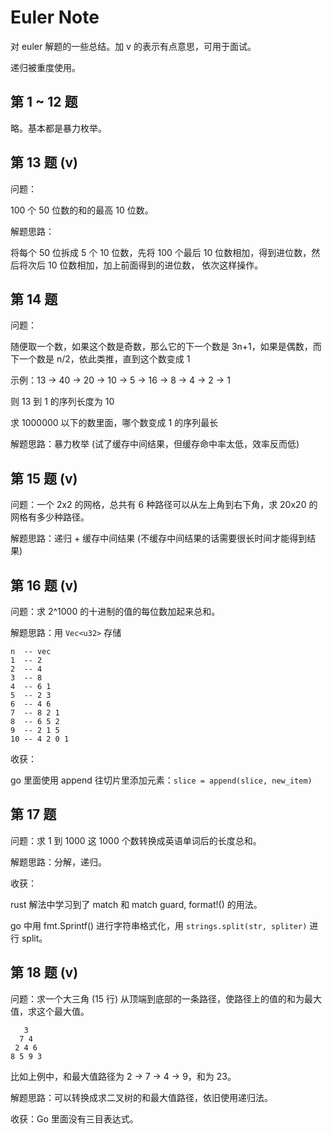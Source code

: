 # Euler Note

对 euler 解题的一些总结。加 v 的表示有点意思，可用于面试。

递归被重度使用。

## 第 1 ~ 12 题

略。基本都是暴力枚举。

## 第 13 题 (v)

问题：

100 个 50 位数的和的最高 10 位数。

解题思路：

将每个 50 位拆成 5 个 10 位数，先将 100 个最后 10 位数相加，得到进位数，然后将次后 10 位数相加，加上前面得到的进位数，
依次这样操作。

## 第 14 题

问题：

随便取一个数，如果这个数是奇数，那么它的下一个数是 3n+1，如果是偶数，而下一个数是 n/2，依此类推，直到这个数变成 1

示例：13 -> 40 -> 20 -> 10 -> 5 -> 16 -> 8 -> 4 -> 2 -> 1

则 13 到 1 的序列长度为 10

求 1000000 以下的数里面，哪个数变成 1 的序列最长

解题思路：暴力枚举 (试了缓存中间结果，但缓存命中率太低，效率反而低)

## 第 15 题 (v)

问题：一个 2x2 的网格，总共有 6 种路径可以从左上角到右下角，求 20x20 的网格有多少种路径。

解题思路：递归 + 缓存中间结果 (不缓存中间结果的话需要很长时间才能得到结果)

## 第 16 题 (v)

问题：求 2^1000 的十进制的值的每位数加起来总和。

解题思路：用 `Vec<u32>` 存储

```
n  -- vec
1  -- 2
2  -- 4
3  -- 8
4  -- 6 1
5  -- 2 3
6  -- 4 6
7  -- 8 2 1
8  -- 6 5 2
9  -- 2 1 5
10 -- 4 2 0 1
```

收获：

go 里面使用 append 往切片里添加元素：`slice = append(slice, new_item)`

## 第 17 题

问题：求 1 到 1000 这 1000 个数转换成英语单词后的长度总和。

解题思路：分解，递归。

收获：

rust 解法中学习到了 match 和 match guard, format!() 的用法。

go 中用 fmt.Sprintf() 进行字符串格式化，用 `strings.split(str, spliter)` 进行 split。

## 第 18 题 (v)

问题：求一个大三角 (15 行) 从顶端到底部的一条路径，使路径上的值的和为最大值，求这个最大值。

```
   3
  7 4
 2 4 6
8 5 9 3
```

比如上例中，和最大值路径为 2 -> 7 -> 4 -> 9，和为 23。

解题思路：可以转换成求二叉树的和最大值路径，依旧使用递归法。

收获：Go 里面没有三目表达式。
